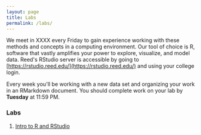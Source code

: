 ```yaml
---
layout: page
title: Labs
permalink: /labs/
---
```


We meet in XXXX every Friday to gain experience working with these methods and
concepts in a computing environment. Our tool of choice is R, software that vastly 
amplifies your power to explore, visualize, and model data. Reed's RStudio server is 
accessible by going to [https://rstudio.reed.edu/](https://rstudio.reed.edu/) 
and using your college login.

Every week you'll be working with a new data set and organizing your work in an
RMarkdown document. You should complete work on your lab by **Tuesday** at 11:59 PM.

### Labs

1. [Intro to R and RStudio](lab1.html)
